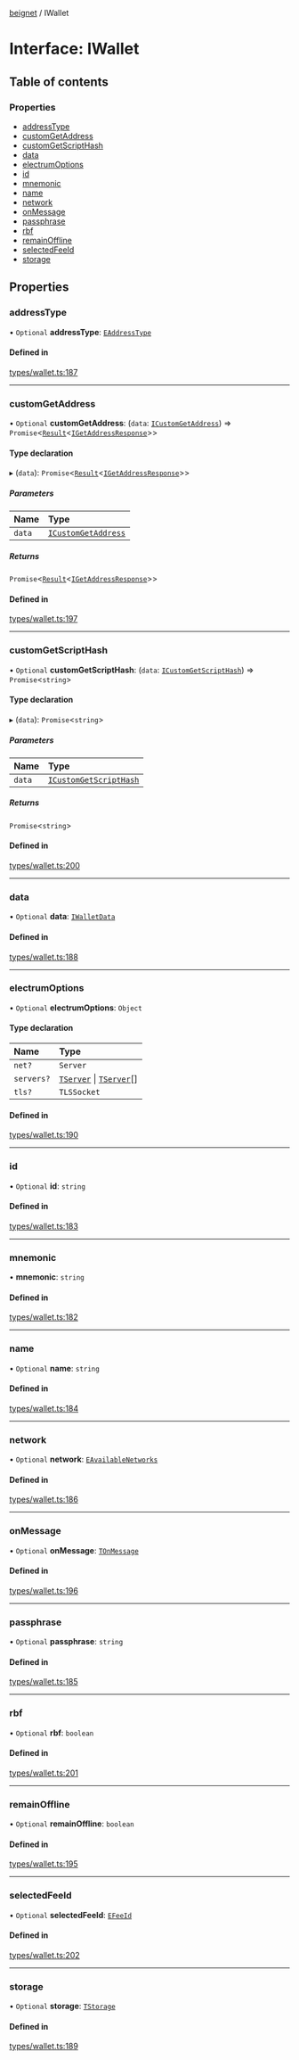 [beignet](../README.md) / IWallet

# Interface: IWallet

## Table of contents

### Properties

- [addressType](IWallet.md#addresstype)
- [customGetAddress](IWallet.md#customgetaddress)
- [customGetScriptHash](IWallet.md#customgetscripthash)
- [data](IWallet.md#data)
- [electrumOptions](IWallet.md#electrumoptions)
- [id](IWallet.md#id)
- [mnemonic](IWallet.md#mnemonic)
- [name](IWallet.md#name)
- [network](IWallet.md#network)
- [onMessage](IWallet.md#onmessage)
- [passphrase](IWallet.md#passphrase)
- [rbf](IWallet.md#rbf)
- [remainOffline](IWallet.md#remainoffline)
- [selectedFeeId](IWallet.md#selectedfeeid)
- [storage](IWallet.md#storage)

## Properties

### addressType

• `Optional` **addressType**: [`EAddressType`](../enums/EAddressType.md)

#### Defined in

[types/wallet.ts:187](https://github.com/synonymdev/beignet/blob/7c83290/src/types/wallet.ts#L187)

___

### customGetAddress

• `Optional` **customGetAddress**: (`data`: [`ICustomGetAddress`](ICustomGetAddress.md)) => `Promise`\<[`Result`](../README.md#result)\<[`IGetAddressResponse`](IGetAddressResponse.md)\>\>

#### Type declaration

▸ (`data`): `Promise`\<[`Result`](../README.md#result)\<[`IGetAddressResponse`](IGetAddressResponse.md)\>\>

##### Parameters

| Name | Type |
| :------ | :------ |
| `data` | [`ICustomGetAddress`](ICustomGetAddress.md) |

##### Returns

`Promise`\<[`Result`](../README.md#result)\<[`IGetAddressResponse`](IGetAddressResponse.md)\>\>

#### Defined in

[types/wallet.ts:197](https://github.com/synonymdev/beignet/blob/7c83290/src/types/wallet.ts#L197)

___

### customGetScriptHash

• `Optional` **customGetScriptHash**: (`data`: [`ICustomGetScriptHash`](ICustomGetScriptHash.md)) => `Promise`\<`string`\>

#### Type declaration

▸ (`data`): `Promise`\<`string`\>

##### Parameters

| Name | Type |
| :------ | :------ |
| `data` | [`ICustomGetScriptHash`](ICustomGetScriptHash.md) |

##### Returns

`Promise`\<`string`\>

#### Defined in

[types/wallet.ts:200](https://github.com/synonymdev/beignet/blob/7c83290/src/types/wallet.ts#L200)

___

### data

• `Optional` **data**: [`IWalletData`](IWalletData.md)

#### Defined in

[types/wallet.ts:188](https://github.com/synonymdev/beignet/blob/7c83290/src/types/wallet.ts#L188)

___

### electrumOptions

• `Optional` **electrumOptions**: `Object`

#### Type declaration

| Name | Type |
| :------ | :------ |
| `net?` | `Server` |
| `servers?` | [`TServer`](../README.md#tserver) \| [`TServer`](../README.md#tserver)[] |
| `tls?` | `TLSSocket` |

#### Defined in

[types/wallet.ts:190](https://github.com/synonymdev/beignet/blob/7c83290/src/types/wallet.ts#L190)

___

### id

• `Optional` **id**: `string`

#### Defined in

[types/wallet.ts:183](https://github.com/synonymdev/beignet/blob/7c83290/src/types/wallet.ts#L183)

___

### mnemonic

• **mnemonic**: `string`

#### Defined in

[types/wallet.ts:182](https://github.com/synonymdev/beignet/blob/7c83290/src/types/wallet.ts#L182)

___

### name

• `Optional` **name**: `string`

#### Defined in

[types/wallet.ts:184](https://github.com/synonymdev/beignet/blob/7c83290/src/types/wallet.ts#L184)

___

### network

• `Optional` **network**: [`EAvailableNetworks`](../enums/EAvailableNetworks.md)

#### Defined in

[types/wallet.ts:186](https://github.com/synonymdev/beignet/blob/7c83290/src/types/wallet.ts#L186)

___

### onMessage

• `Optional` **onMessage**: [`TOnMessage`](../README.md#tonmessage)

#### Defined in

[types/wallet.ts:196](https://github.com/synonymdev/beignet/blob/7c83290/src/types/wallet.ts#L196)

___

### passphrase

• `Optional` **passphrase**: `string`

#### Defined in

[types/wallet.ts:185](https://github.com/synonymdev/beignet/blob/7c83290/src/types/wallet.ts#L185)

___

### rbf

• `Optional` **rbf**: `boolean`

#### Defined in

[types/wallet.ts:201](https://github.com/synonymdev/beignet/blob/7c83290/src/types/wallet.ts#L201)

___

### remainOffline

• `Optional` **remainOffline**: `boolean`

#### Defined in

[types/wallet.ts:195](https://github.com/synonymdev/beignet/blob/7c83290/src/types/wallet.ts#L195)

___

### selectedFeeId

• `Optional` **selectedFeeId**: [`EFeeId`](../enums/EFeeId.md)

#### Defined in

[types/wallet.ts:202](https://github.com/synonymdev/beignet/blob/7c83290/src/types/wallet.ts#L202)

___

### storage

• `Optional` **storage**: [`TStorage`](../README.md#tstorage)

#### Defined in

[types/wallet.ts:189](https://github.com/synonymdev/beignet/blob/7c83290/src/types/wallet.ts#L189)
